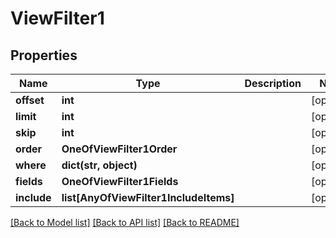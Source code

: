 # ViewFilter1

## Properties
Name | Type | Description | Notes
------------ | ------------- | ------------- | -------------
**offset** | **int** |  | [optional] 
**limit** | **int** |  | [optional] 
**skip** | **int** |  | [optional] 
**order** | **OneOfViewFilter1Order** |  | [optional] 
**where** | **dict(str, object)** |  | [optional] 
**fields** | **OneOfViewFilter1Fields** |  | [optional] 
**include** | **list[AnyOfViewFilter1IncludeItems]** |  | [optional] 

[[Back to Model list]](../README.md#documentation-for-models) [[Back to API list]](../README.md#documentation-for-api-endpoints) [[Back to README]](../README.md)

